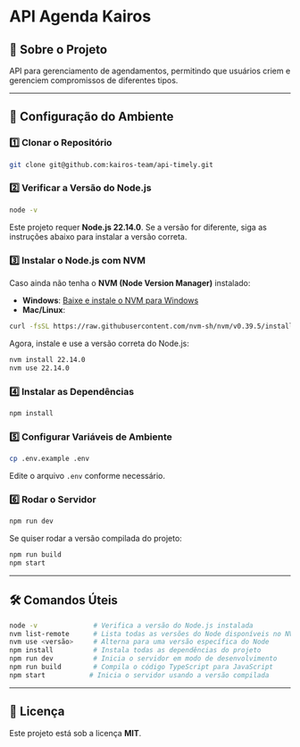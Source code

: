 # API Agenda Kairos

## 📌 Sobre o Projeto

API para gerenciamento de agendamentos, permitindo que usuários criem e gerenciem compromissos de diferentes tipos.

---

## 🚀 Configuração do Ambiente

### 1️⃣ Clonar o Repositório

```sh
git clone git@github.com:kairos-team/api-timely.git
```

### 2️⃣ Verificar a Versão do Node.js

```sh
node -v
```

Este projeto requer **Node.js 22.14.0**. Se a versão for diferente, siga as instruções abaixo para instalar a versão correta.

### 3️⃣ Instalar o Node.js com NVM

Caso ainda não tenha o **NVM (Node Version Manager)** instalado:

- **Windows**: [Baixe e instale o NVM para Windows](https://github.com/coreybutler/nvm-windows/releases)
- **Mac/Linux**:

```sh
curl -fsSL https://raw.githubusercontent.com/nvm-sh/nvm/v0.39.5/install.sh | bash
```

Agora, instale e use a versão correta do Node.js:

```sh
nvm install 22.14.0
nvm use 22.14.0
```

### 4️⃣ Instalar as Dependências

```sh
npm install
```

### 5️⃣ Configurar Variáveis de Ambiente

```sh
cp .env.example .env
```

Edite o arquivo `.env` conforme necessário.

### 6️⃣ Rodar o Servidor

```sh
npm run dev
```

Se quiser rodar a versão compilada do projeto:

```sh
npm run build
npm start
```

---

## 🛠️ Comandos Úteis

```sh
node -v              # Verifica a versão do Node.js instalada
nvm list-remote      # Lista todas as versões do Node disponíveis no NVM
nvm use <versão>     # Alterna para uma versão específica do Node
npm install          # Instala todas as dependências do projeto
npm run dev          # Inicia o servidor em modo de desenvolvimento
npm run build        # Compila o código TypeScript para JavaScript
npm start           # Inicia o servidor usando a versão compilada
```

---

## 📄 Licença

Este projeto está sob a licença **MIT**.
